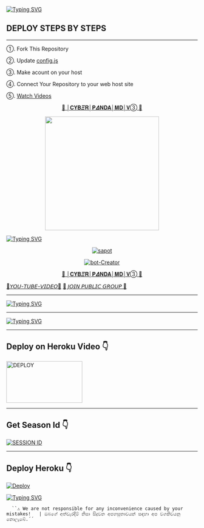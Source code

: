 [![Typing SVG](http://readme-typing-svg.herokuapp.com?font=Fira+Code&pause=1000&color=000BFF&random=false&width=435&lines=%F0%9D%98%93%F0%9D%98%96%F0%9D%98%88%F0%9D%98%8B%F0%9D%98%90%F0%9D%98%95%F0%9D%98%8E%3A+%5B%E2%96%88%E2%96%88%E2%96%88%E2%96%88%E2%96%88%E2%96%88%E2%96%88%E2%96%88%E2%96%88%E2%96%88%E2%96%88%E2%96%88%E2%96%88%E2%96%88%E2%96%88%E2%96%88%E2%96%88%E2%96%88%E2%96%88%E2%96%88%5D+100%25;%F0%9F%A6%8B+%E2%94%82%F0%9D%90%82%F0%9D%90%98%F0%9D%90%81%F0%9D%9C%A9%F0%9D%90%91%E2%94%82%F0%9D%90%8F%F0%9D%9C%9F%F0%9D%90%8D%F0%9D%90%83%F0%9D%90%80%E2%94%82%F0%9D%90%8C%F0%9D%90%83%E2%94%82%F0%9D%90%95%E2%9E%82+%F0%9F%A6%8B)](https://git.io/typing-svg)


## DEPLOY STEPS BY STEPS
____________________

➀. Fork This Repository 

➁. Update [config.js]()

➂. Make acount on your host

➃. Connect Your Repository to your web host site

➄. [Watch Videos](https://youtu.be/amorCyDpKIo?si=BR2yG4lG4RCHSWRs)

<p align="center"> 
<u>🦋 │𝐂𝐘𝐁𝜩𝐑│𝐏𝜟𝐍𝐃𝐀│𝐌𝐃│𝐕➂ 🦋</u>
</p>
<p align="center">
<img src="https://github.com/CYBER-x-SACHIYA-SL-MD-BOT/CYBER-PANDA-MD.V.0.3/assets/133668461/1f9ce998-691d-4394-ae3e-be7f3f51d4c6" width="300" height="300"/>

[![Typing SVG](http://readme-typing-svg.herokuapp.com?font=Fira+Code&pause=1000&color=FF0000&random=false&width=435&lines=%F0%9F%A6%8B+%E2%94%82%F0%9D%90%82%F0%9D%90%98%F0%9D%90%81%F0%9D%9C%A9%F0%9D%90%91%E2%94%82%F0%9D%90%8F%F0%9D%9C%9F%F0%9D%90%8D%F0%9D%90%83%F0%9D%90%80%E2%94%82%F0%9D%90%8C%F0%9D%90%83%E2%94%82%F0%9D%90%95%E2%9E%82+%F0%9F%A6%8B)](https://git.io/typing-svg)
 
<p align="center">
<a href="#"><img title="sapot" src="https://img.shields.io/badge/Senesh-Shashmika-red.svg?style=for-the-badge&logo=github"></a>
</p>
</p>
<p align="center">
<a href="#"><img title="bot-Creator" src="https://img.shields.io/badge/Creator-Sachith.Chandra-red.svg?style=for-the-badge&logo=github"></a>
</p>
<p align="center"> 
<u>🦋 │𝐂𝐘𝐁𝜩𝐑│𝐏𝜟𝐍𝐃𝐀│𝐌𝐃│𝐕➂ 🦋</u>
</p>

[🐼𝘠𝘖𝘜-𝘛𝘜𝘉𝘌-𝘝𝘐𝘋𝘌𝘖🐼](https://youtu.be/amorCyDpKIo?si=VebhbHXCe53xct3X)
[💞 𝘑𝘖𝘐𝘕 𝘗𝘜𝘉𝘓𝘐𝘊 𝘎𝘙𝘖𝘜𝘗 💞](https://chat.whatsapp.com/FiVM7anDmin0qnLqWwkgev)


____________________

[![Typing SVG](http://readme-typing-svg.herokuapp.com?font=Fira+Code&pause=1000&color=FF0000&random=false&width=435&lines=%F0%9D%98%93%F0%9D%98%96%F0%9D%98%88%F0%9D%98%8B%F0%9D%98%90%F0%9D%98%95%F0%9D%98%8E%3A+%5B%E2%96%88%E2%96%88%E2%96%88%E2%96%88%E2%96%88%E2%96%88%E2%96%88%E2%96%88%E2%96%88%E2%96%88%E2%96%88%E2%96%88%E2%96%88%E2%96%88%E2%96%88%E2%96%88%E2%96%88%E2%96%88%E2%96%88%E2%96%88%5D+100%25)](https://git.io/typing-svg)

____________________

[![Typing SVG](http://readme-typing-svg.herokuapp.com?font=Fira+Code&pause=1000&color=0004FF&random=false&width=435&lines=Deploy+on+Heroku+Video+%F0%9F%A6%8B)](https://git.io/typing-svg)

____________________

 ## Deploy on Heroku Video 👇

 
 <p align="left">
<a href="https://youtu.be/amorCyDpKIo?si=VIw9mxSA5ruc6UKi"><img align="center" src="https://i.imgur.com/6Rh7HHb.jpg" alt="DEPLOY" height="110" width="200" /></a>

____________________

## Get Season Id 👇
  
<a href='https://replit.com/@Panda-22-SL/oror-1?v=1' target="_blank"><img alt='SESSION ID' src='https://img.shields.io/badge/Session_id-100000?style=for-the-badge&logo=scan&logoColor=white&labelColor=black&color=black'/></a>

____________________

## Deploy Heroku 👇

[![Deploy](https://www.herokucdn.com/deploy/button.svg)](https://heroku.com/deploy?template=https://github.com/CYBER-x-SACHIYA-SL-MD-BOT/CYBER-PANDA-MD.V.0.3)

[![Typing SVG](http://readme-typing-svg.herokuapp.com?font=Fira+Code&pause=1000&color=000BFF&random=false&width=435&lines=%F0%9D%98%9B%F0%9D%98%8F%F0%9D%98%88%F0%9D%98%95%F0%9D%98%92+%F0%9D%98%88%F0%9D%98%93%F0%9D%98%93;%F0%9F%92%9ETHANK+SENESH%F0%9F%92%9E+;%F0%9F%A6%8B%F0%9D%98%8A%F0%9D%98%A0%F0%9D%98%89%F0%9D%98%8C%F0%9D%98%99-%F0%9D%98%B9-%F0%9D%98%9A%F0%9D%98%88%F0%9D%98%8A%F0%9D%98%8F%F0%9D%98%90%F0%9D%98%A0%F0%9D%98%88%F0%9F%A6%8B;%F0%9F%92%9E+%E2%94%82%F0%9D%90%82%F0%9D%90%98%F0%9D%90%81%F0%9D%9C%A9%F0%9D%90%91%E2%94%82%F0%9D%90%8F%F0%9D%9C%9F%F0%9D%90%8D%F0%9D%90%83%F0%9D%90%80%E2%94%82%F0%9D%90%8C%F0%9D%90%83%E2%94%82%F0%9D%90%95%E2%9E%82+%F0%9F%92%9E)](https://git.io/typing-svg)


      ``⚠️ We are not responsible for any inconvenience caused by your mistakes!   | ඔබගේ අත්වැරදීම් නිසා සිදුවන අපහසුතාවයන් සඳහා අප වගකිවයනු නොලැබේ.´´
